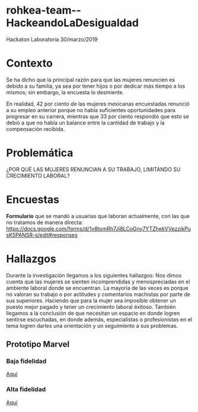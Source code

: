 # rohkea-team--HackeandoLaDesigualdad
Hackaton Laboratoria 30/marzo/2019

# Contexto
Se ha dicho que la principal razón para que las mujeres renuncien es debido a su familia, ya sea por tener hijos o por dedicar más tiempo a los mismos; sin embargo, la encuesta lo desmiente.

En realidad, 42 por ciento de las mujeres mexicanas encuestadas renunció a su empleo anterior porque no había suficientes oportunidades para progresar en su carrera, mientras que 33 por ciento respondió que esto se debió a que no había un balance entre la cantidad de trabajo y la compensación recibida.

# Problemática
¿POR QUÉ LAS MUJERES RENUNCIAN A SU TRABAJO, LIMITANDO SU CRECIMIENTO LABORAL?

# Encuestas
**Formulario** que se mandó a usuarias que laboran actualmente, con las que no tratamos de manera directa: https://docs.google.com/forms/d/1v8tomRh7Ji8LCoGny7YTZhekVVezzjkPusK5PANSR-s/edit#responses

# Hallazgos
Durante la investigación llegamos a los siguientes hallazgos:
Nos dimos cuenta que las mujeres se sienten incomprendidas y menospreciadas en el ambiente laboral donde se encuentran. La mayoría de las veces es porque no valoran su trabajo o por actitudes y comentarios machistas por parte de sus superiores. Haciendo que para la mujer sea imposible obtener un puesto mejor pagado y tener un crecimiento laboral éxitoso.
También llegamos a la conclusión de que necesitan un espacio en donde logren sentirse escuchadas, en donde además, especialistas o profesionistas en el tema logren darles una orientación y un seguimiento a sus problemas.



## Prototipo Marvel
### Baja fidelidad
[Aquí](https://marvelapp.com/5e3j41f/screen/55106818)
### Alta fidelidad
[Aquí](https://marvelapp.com/5e3j41f/screen/55122517)
